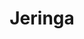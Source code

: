 ---
title: Jeringa
date: 
draft: false

# descripcion
description : Jeringa

materials: Plata 925

color: Plateado

dimensions: 0,5cm x 3cm

code: 02-14-0228

type: "Dijes"

categories: []

price: $2.560,00

price_eftvo: $2.175,00

# Images
# first image will be shown in the product page
images:
  # - image: "images/path_to_image"
  # La ubicacion de las imagenes es imagenes/Dijes/Dijes.Plata/02-14-0228-jeringa
  - image: "./images/dijes/plata/02-14-0228-jeringa.JPG"
---
